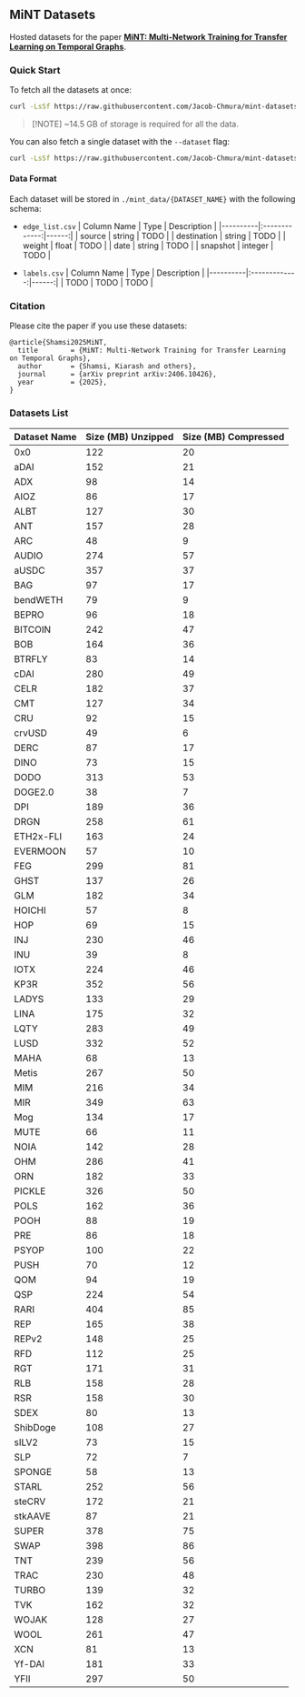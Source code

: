## MiNT Datasets

Hosted datasets for the paper [**MiNT: Multi-Network Training for Transfer Learning on Temporal Graphs**](https://arxiv.org/abs/2406.10426).

### Quick Start

To fetch all the datasets at once:

```sh
curl -LsSf https://raw.githubusercontent.com/Jacob-Chmura/mint-datasets/main/fetch.sh | bash
```

> \[!NOTE\]
> ~14.5 GB of storage is required for all the data.

You can also fetch a single dataset with the `--dataset` flag:

```sh
curl -LsSf https://raw.githubusercontent.com/Jacob-Chmura/mint-datasets/main/fetch.sh | bash -s -- --dataset DATASET_NAME
```

#### Data Format

Each dataset will be stored in ```./mint_data/{DATASET_NAME}``` with the following schema:

- `edge_list.csv`
  | Column Name | Type |  Description |
  |----------|:-------------:|------:|
  | source | string | TODO |
  | destination | string | TODO |
  | weight | float | TODO |
  | date | string | TODO |
  | snapshot | integer | TODO |

- `labels.csv`
  | Column Name | Type |  Description |
  |----------|:-------------:|------:|
  | TODO | TODO | TODO |


### Citation

Please cite the paper if you use these datasets:

```
@article{Shamsi2025MiNT,
  title        = {MiNT: Multi-Network Training for Transfer Learning on Temporal Graphs},
  author       = {Shamsi, Kiarash and others},
  journal      = {arXiv preprint arXiv:2406.10426},
  year         = {2025},
}
```

### Datasets List

| Dataset Name | Size (MB) Unzipped | Size (MB) Compressed |
|--------------|---------------------|----------------------|
| 0x0          | 122                 | 20                   |
| aDAI         | 152                 | 21                   |
| ADX          | 98                  | 14                   |
| AIOZ         | 86                  | 17                   |
| ALBT         | 127                 | 30                   |
| ANT          | 157                 | 28                   |
| ARC          | 48                  | 9                    |
| AUDIO        | 274                 | 57                   |
| aUSDC        | 357                 | 37                   |
| BAG          | 97                  | 17                   |
| bendWETH     | 79                  | 9                    |
| BEPRO        | 96                  | 18                   |
| BITCOIN      | 242                 | 47                   |
| BOB          | 164                 | 36                   |
| BTRFLY       | 83                  | 14                   |
| cDAI         | 280                 | 49                   |
| CELR         | 182                 | 37                   |
| CMT          | 127                 | 34                   |
| CRU          | 92                  | 15                   |
| crvUSD       | 49                  | 6                    |
| DERC         | 87                  | 17                   |
| DINO         | 73                  | 15                   |
| DODO         | 313                 | 53                   |
| DOGE2.0      | 38                  | 7                    |
| DPI          | 189                 | 36                   |
| DRGN         | 258                 | 61                   |
| ETH2x-FLI    | 163                 | 24                   |
| EVERMOON     | 57                  | 10                   |
| FEG          | 299                 | 81                   |
| GHST         | 137                 | 26                   |
| GLM          | 182                 | 34                   |
| HOICHI       | 57                  | 8                    |
| HOP          | 69                  | 15                   |
| INJ          | 230                 | 46                   |
| INU          | 39                  | 8                    |
| IOTX         | 224                 | 46                   |
| KP3R         | 352                 | 56                   |
| LADYS        | 133                 | 29                   |
| LINA         | 175                 | 32                   |
| LQTY         | 283                 | 49                   |
| LUSD         | 332                 | 52                   |
| MAHA         | 68                  | 13                   |
| Metis        | 267                 | 50                   |
| MIM          | 216                 | 34                   |
| MIR          | 349                 | 63                   |
| Mog          | 134                 | 17                   |
| MUTE         | 66                  | 11                   |
| NOIA         | 142                 | 28                   |
| OHM          | 286                 | 41                   |
| ORN          | 182                 | 33                   |
| PICKLE       | 326                 | 50                   |
| POLS         | 162                 | 36                   |
| POOH         | 88                  | 19                   |
| PRE          | 86                  | 18                   |
| PSYOP        | 100                 | 22                   |
| PUSH         | 70                  | 12                   |
| QOM          | 94                  | 19                   |
| QSP          | 224                 | 54                   |
| RARI         | 404                 | 85                   |
| REP          | 165                 | 38                   |
| REPv2        | 148                 | 25                   |
| RFD          | 112                 | 25                   |
| RGT          | 171                 | 31                   |
| RLB          | 158                 | 28                   |
| RSR          | 158                 | 30                   |
| SDEX         | 80                  | 13                   |
| ShibDoge     | 108                 | 27                   |
| sILV2        | 73                  | 15                   |
| SLP          | 72                  | 7                    |
| SPONGE       | 58                  | 13                   |
| STARL        | 252                 | 56                   |
| steCRV       | 172                 | 21                   |
| stkAAVE      | 87                  | 21                   |
| SUPER        | 378                 | 75                   |
| SWAP         | 398                 | 86                   |
| TNT          | 239                 | 56                   |
| TRAC         | 230                 | 48                   |
| TURBO        | 139                 | 32                   |
| TVK          | 162                 | 32                   |
| WOJAK        | 128                 | 27                   |
| WOOL         | 261                 | 47                   |
| XCN          | 81                  | 13                   |
| Yf-DAI       | 181                 | 33                   |
| YFII         | 297                 | 50                   |
